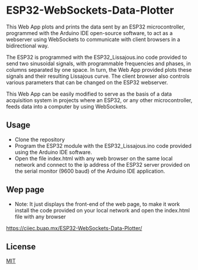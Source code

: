 # ESP32-WebSockets-Data-Plotter

This Web App plots and prints the data sent by an ESP32 microcontroller, programmed with the Arduino IDE open-source software, to act as a webserver using WebSockets to communicate with client browsers in a bidirectional way.

The ESP32 is programmed with the ESP32_Lissajous.ino code provided to send two sinusoidal signals, with programmable frequencies and phases, in columns separated by one space. In turn, the Web App provided plots these signals and their resulting Lissajous curve. The client browser also controls various parameters that can be changed on the ESP32 webserver. 

This Web App can be easily modified to serve as the basis of a data acquisition system in projects where an ESP32, or any other microcontroller, feeds data into a computer by using WebSockets. 

## Usage

- Clone the repository
- Program the ESP32 module with the ESP32_Lissajous.ino code provided using the Arduino IDE software.
- Open the file index.html with any web browser on the same local network and connect to the ip address of the ESP32 server provided on the serial monitor (9600 baud) of the Arduino IDE application.

## Wep page 
- Note: It just displays the front-end of the web page, to make it work install the code provided on your local network and open the index.html file with any browser

https://ciiec.buap.mx/ESP32-WebSockets-Data-Plotter/


## License

[MIT](LICENSE)
